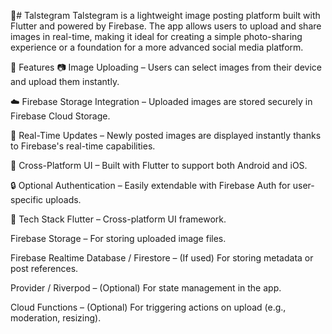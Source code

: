 📸# Talstegram
Talstegram is a lightweight image posting platform built with Flutter and powered by Firebase. The app allows users to upload and share images in real-time, making it ideal for creating a simple photo-sharing experience or a foundation for a more advanced social media platform.

🚀 Features
📷 Image Uploading – Users can select images from their device and upload them instantly.

☁️ Firebase Storage Integration – Uploaded images are stored securely in Firebase Cloud Storage.

🔄 Real-Time Updates – Newly posted images are displayed instantly thanks to Firebase's real-time capabilities.

📱 Cross-Platform UI – Built with Flutter to support both Android and iOS.

🔒 Optional Authentication – Easily extendable with Firebase Auth for user-specific uploads.

🧰 Tech Stack
Flutter – Cross-platform UI framework.

Firebase Storage – For storing uploaded image files.

Firebase Realtime Database / Firestore – (If used) For storing metadata or post references.

Provider / Riverpod – (Optional) For state management in the app.

Cloud Functions – (Optional) For triggering actions on upload (e.g., moderation, resizing).
